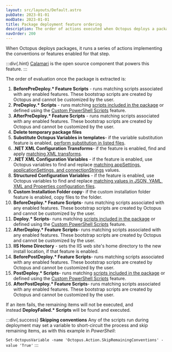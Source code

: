 ```yaml
---
layout: src/layouts/Default.astro
pubDate: 2023-01-01
modDate: 2023-01-01
title: Package deployment feature ordering
description: The order of actions executed when Octopus deploys a package.
navOrder: 200
---
```


When Octopus deploys packages, it runs a series of actions implementing the conventions or features enabled for that step.

:::div{.hint}
[Calamari](https://github.com/OctopusDeploy/Calamari) is the open source component that powers this feature.
:::

The order of evaluation once the package is extracted is:

1. **BeforePreDeploy.\* Feature Scripts** - runs matching scripts associated with any enabled features. These bootstrap scripts are created by Octopus and cannot be customized by the user.
2. **PreDeploy.\* Scripts** - runs matching [scripts included in the package](/docs/deployments/custom-scripts/scripts-in-packages) or defined using the [Custom PowerShell Scripts](/docs/deployments/custom-scripts/scripts-in-packages/#scripts-in-package-steps) feature.
3. **AfterPreDeploy.\* Feature Scripts** - runs matching scripts associated with any enabled features. These bootstrap scripts are created by Octopus and cannot be customized by the user.
4. **Delete temporary package files**
5. **Substitute Octopus Variables in templates**- if the variable substitution feature is enabled, [perform substitution in listed files](/docs/projects/steps/configuration-features/substitute-variables-in-templates).
6. **.NET XML Configuration Transforms**- if the feature is enabled, find and apply [matching XML transforms](/docs/projects/steps/configuration-features/configuration-transforms).
7. **.NET XML Configuration Variables** - if the feature is enabled, use Octopus variables to find and replace [matching appSettings, applicationSettings, and connectionStrings](/docs/projects/steps/configuration-features/xml-configuration-variables-feature) values.
8. **Structured Configuration Variables** - if the feature is enabled, use Octopus variables to find and replace [matching values in JSON, YAML, XML and Properties configuration files](/docs/projects/steps/configuration-features/structured-configuration-variables-feature).
9. **Custom Installation Folder copy**- if the custom installation folder feature is enabled, copy files to the folder.
10. **BeforeDeploy.\* Feature Scripts**- runs matching scripts associated with any enabled features. These bootstrap scripts are created by Octopus and cannot be customized by the user.
11. **Deploy.\* Scripts**- runs matching [scripts included in the package](/docs/deployments/custom-scripts/scripts-in-packages) or defined using the [Custom PowerShell Scripts](/docs/deployments/custom-scripts/scripts-in-packages/#scripts-in-package-steps) feature.
12. **AfterDeploy.\* Feature Scripts**- runs matching scripts associated with any enabled features. These bootstrap scripts are created by Octopus and cannot be customized by the user.
13. **IIS Home Directory** - sets the IIS web site's home directory to the new install location, if that feature is enabled.
14. **BeforePostDeploy.\* Feature Scripts**- runs matching scripts associated with any enabled features. These bootstrap scripts are created by Octopus and cannot be customized by the user.
15. **PostDeploy.\* Scripts**- runs matching [scripts included in the package](/docs/deployments/custom-scripts/scripts-in-packages) or defined using the [Custom PowerShell Scripts](/docs/deployments/custom-scripts/scripts-in-packages/#scripts-in-package-steps) feature.
16. **AfterPostDeploy.\* Feature Scripts**- runs matching scripts associated with any enabled features. These bootstrap scripts are created by Octopus and cannot be customized by the user.

If an item fails, the remaining items will not be executed, and instead **DeployFailed.\* Scripts** will be found and executed.

:::div{.success}
**Skipping conventions**
Any of the scripts run during deployment may set a variable to short-circuit the process and skip remaining items, as with this example in *PowerShell*:

`Set-OctopusVariable -name 'Octopus.Action.SkipRemainingConventions' -value 'True'`
:::
